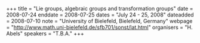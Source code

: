 +++
title = "Lie groups, algebraic groups and transformation groups"
date = 2008-07-24
enddate = 2008-07-25
dates = "July 24 - 25, 2008"
dateadded = 2008-07-10
note = "University of Bielefeld, Bielefeld, Germany"
webpage = "http://www.math.uni-bielefeld.de/sfb701/sonst/lat.html"
organisers = "H. Abels"
speakers = "T.B.A."
+++
